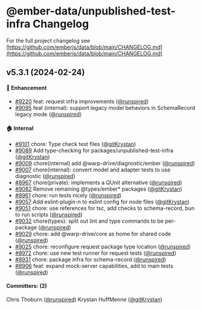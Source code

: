# @ember-data/unpublished-test-infra Changelog

For the full project changelog see [https://github.com/emberjs/data/blob/main/CHANGELOG.md](https://github.com/emberjs/data/blob/main/CHANGELOG.md)

## v5.3.1 (2024-02-24)

#### :rocket: Enhancement

* [#9220](https://github.com/emberjs/data/pull/9220) feat: request infra improvements ([@runspired](https://github.com/runspired))
* [#9095](https://github.com/emberjs/data/pull/9095) feat (internal): support legacy model behaviors in SchemaRecord legacy mode ([@runspired](https://github.com/runspired))

#### :house: Internal

* [#9101](https://github.com/emberjs/data/pull/9101) chore: Type check test files ([@gitKrystan](https://github.com/gitKrystan))
* [#9089](https://github.com/emberjs/data/pull/9089) Add type-checking for packages/unpublished-test-infra ([@gitKrystan](https://github.com/gitKrystan))
* [#9009](https://github.com/emberjs/data/pull/9009) chore(internal) add @warp-drive/diagnostic/ember ([@runspired](https://github.com/runspired))
* [#9007](https://github.com/emberjs/data/pull/9007) chore(internal): convert model and adapter tests to use diagnostic ([@runspired](https://github.com/runspired))
* [#8967](https://github.com/emberjs/data/pull/8967) chore(private): implements a QUnit alternative ([@runspired](https://github.com/runspired))
* [#9082](https://github.com/emberjs/data/pull/9082) Remove remaining @types/ember* packages ([@gitKrystan](https://github.com/gitKrystan))
* [#8961](https://github.com/emberjs/data/pull/8961) chore: run tests nicely ([@runspired](https://github.com/runspired))
* [#9057](https://github.com/emberjs/data/pull/9057) Add eslint-plugin-n to eslint config for node files ([@gitKrystan](https://github.com/gitKrystan))
* [#9051](https://github.com/emberjs/data/pull/9051) chore: use references for tsc, add checks to schema-record, bun to run scripts ([@runspired](https://github.com/runspired))
* [#9032](https://github.com/emberjs/data/pull/9032) chore(types): split out lint and type commands to be per-package ([@runspired](https://github.com/runspired))
* [#9029](https://github.com/emberjs/data/pull/9029) chore: add @warp-drive/core as home for shared code ([@runspired](https://github.com/runspired))
* [#9025](https://github.com/emberjs/data/pull/9025) chore: reconfigure request package type location ([@runspired](https://github.com/runspired))
* [#8972](https://github.com/emberjs/data/pull/8972) chore: use new test runner for request tests ([@runspired](https://github.com/runspired))
* [#8931](https://github.com/emberjs/data/pull/8931) chore: package infra for schema-record ([@runspired](https://github.com/runspired))
* [#8906](https://github.com/emberjs/data/pull/8906) feat: expand mock-server capabilities, add to main tests ([@runspired](https://github.com/runspired))

#### Committers: (2)

Chris Thoburn ([@runspired](https://github.com/runspired))
Krystan HuffMenne ([@gitKrystan](https://github.com/gitKrystan))

